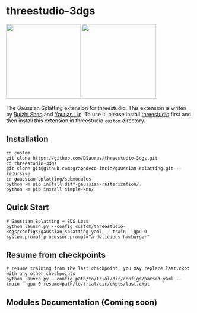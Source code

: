 # threestudio-3dgs
<img src="https://github.com/DSaurus/threestudio-3dgs/assets/24589363/ffe5bc88-4825-4e94-9b62-b944c76cc298" width="200" height="200">
<img src="https://github.com/DSaurus/threestudio-3dgs/assets/24589363/109b9e35-1e05-4f7c-bb87-4edbfb5feb1d" width="200" height="200">

The Gaussian Splatting extension for threestudio. This extension is writen by [Ruizhi Shao](https://github.com/DSaurus) and [Youtian Lin](https://github.com/Linyou). To use it, please install [threestudio](https://github.com/threestudio-project/threestudio) first and then install this extension in threestudio `custom` directory.

## Installation
```
cd custom
git clone https://github.com/DSaurus/threestudio-3dgs.git
cd threestudio-3dgs
git clone git@github.com:graphdeco-inria/gaussian-splatting.git --recursive
cd gaussian-splatting/submodules
python -m pip install diff-gaussian-rasterization/.
python -m pip install simple-knn/
```

## Quick Start
```
# Gaussian Splatting + SDS Loss
python launch.py --config custom/threestudio-3dgs/configs/gaussian_splatting.yaml  --train --gpu 0 system.prompt_processor.prompt="a delicious hamburger"
```

## Resume from checkpoints
```
# resume training from the last checkpoint, you may replace last.ckpt with any other checkpoints
python launch.py --config path/to/trial/dir/configs/parsed.yaml --train --gpu 0 resume=path/to/trial/dir/ckpts/last.ckpt
```

## Modules Documentation (Coming soon)
